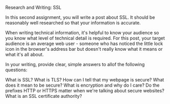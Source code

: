 Research and Writing: SSL

In this second assignment, you will write a post about SSL. It should be reasonably well researched so that your information is accurate.

When writing technical information, it's helpful to know your audience so you know what level of technical detail is required. For this post, your target audience is an average web user - someone who has noticed the little lock icon in the browser's address bar but doesn't really know what it means or what it's all about.

In your writing, provide clear, simple answers to allof the following questions:

What is SSL?
What is TLS?
How can I tell that my webpage is secure?
What does it mean to be secure?
What is encryption and why do I care?
Do the prefixes HTTP or HTTPS matter when we're talking about secure websites?
What is an SSL certificate authority?
